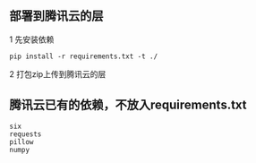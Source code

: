 ## 部署到腾讯云的层
1 先安装依赖
```
pip install -r requirements.txt -t ./
```

2 打包zip上传到腾讯云的层

## 腾讯云已有的依赖，不放入requirements.txt
```
six
requests
pillow
numpy
```
